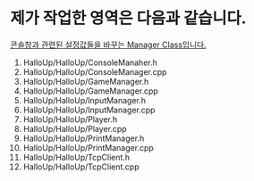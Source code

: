 # 제가 작업한 영역은 다음과 같습니다.

[콘솔창과 관련된 설정값들을 바꾸는 Manager Class입니다.](https://github.com/ksc0116/HalloUp/blob/main/HalloUp/HalloUp/ConsoleManager.h)
1. HalloUp/HalloUp/ConsoleManaher.h
2. HalloUp/HalloUp/ConsoleManager.cpp
3. HalloUp/HalloUp/GameManager.h
4. HalloUp/HalloUp/GameManager.cpp
5. HalloUp/HalloUp/InputManager.h
6. HalloUp/HalloUp/InputManager.cpp
7. HalloUp/HalloUp/Player.h
8. HalloUp/HalloUp/Player.cpp
9. HalloUp/HalloUp/PrintManager.h
10. HalloUp/HalloUp/PrintManager.cpp
11. HalloUp/HalloUp/TcpClient.h
12. HalloUp/HalloUp/TcpClient.cpp
